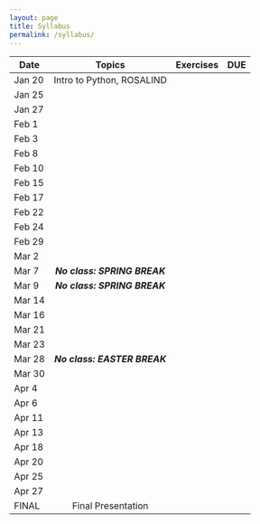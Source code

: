 ---layout: pagetitle: Syllabuspermalink: /syllabus/---| Date          | Topics        | Exercises | DUE || ------------- |:-------------:| -----:|---||Jan 20|Intro to Python, ROSALIND ||Jan 25||Jan 27||Feb 1||Feb 3||Feb 8||Feb 10||Feb 15||Feb 17||Feb 22||Feb 24||Feb 29||Mar 2||Mar 7| ***No class: SPRING BREAK*** ||Mar 9| ***No class: SPRING BREAK*** ||Mar 14||Mar 16||Mar 21||Mar 23||Mar 28| ***No class: EASTER BREAK*** ||Mar 30||Apr 4||Apr 6||Apr 11||Apr 13||Apr 18||Apr 20||Apr 25||Apr 27||FINAL| Final Presentation